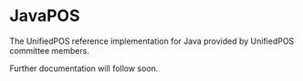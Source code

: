 # JavaPOS
The UnifiedPOS reference implementation for Java provided by UnifiedPOS committee members.

Further documentation will follow soon.
